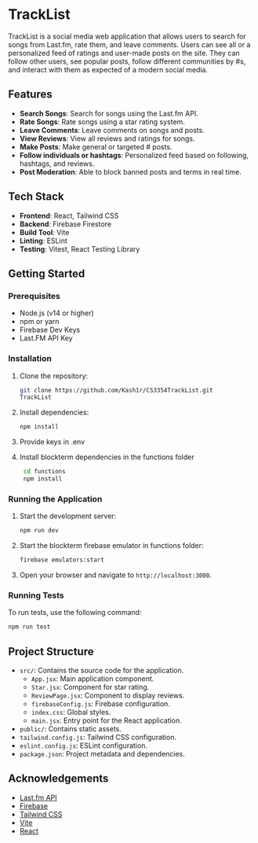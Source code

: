 # TrackList

TrackList is a social media web application that allows users to search for songs from Last.fm, rate them, and leave comments. Users can see all or a personalized feed of ratings and user-made posts on the site. They can follow other users, see popular posts, follow different communities by #s, and interact with them as expected of a modern social media.

## Features

- **Search Songs**: Search for songs using the Last.fm API.
- **Rate Songs**: Rate songs using a star rating system.
- **Leave Comments**: Leave comments on songs and posts.
- **View Reviews**: View all reviews and ratings for songs.
- **Make Posts**: Make general or targeted # posts.
- **Follow individuals or hashtags**: Personalized feed based on following, hashtags, and reviews.
- **Post Moderation**: Able to block banned posts and terms in real time.

## Tech Stack

- **Frontend**: React, Tailwind CSS
- **Backend**: Firebase Firestore
- **Build Tool**: Vite
- **Linting**: ESLint
- **Testing**: Vitest, React Testing Library

## Getting Started

### Prerequisites

- Node.js (v14 or higher)
- npm or yarn
- Firebase Dev Keys
- Last.FM API Key

### Installation

1. Clone the repository:
    ```sh
    git clone https://github.com/Kash1r/CS3354TrackList.git
    TrackList
    ```

2. Install dependencies:
    ```sh
    npm install
    ```

3. Provide keys in .env

4. Install blockterm dependencies in the functions folder
   ```sh
    cd functions
    npm install
    ```

### Running the Application

1. Start the development server:
    ```sh
    npm run dev
    ```
    
2. Start the blockterm firebase emulator in functions folder:
    ```sh
    firebase emulators:start
    ```

3. Open your browser and navigate to `http://localhost:3000`.

### Running Tests

To run tests, use the following command:
```sh
npm run test
```

## Project Structure

- `src/`: Contains the source code for the application.
  - `App.jsx`: Main application component.
  - `Star.jsx`: Component for star rating.
  - `ReviewPage.jsx`: Component to display reviews.
  - `firebaseConfig.js`: Firebase configuration.
  - `index.css`: Global styles.
  - `main.jsx`: Entry point for the React application.
- `public/`: Contains static assets.
- `tailwind.config.js`: Tailwind CSS configuration.
- `eslint.config.js`: ESLint configuration.
- `package.json`: Project metadata and dependencies.

## Acknowledgements

- [Last.fm API](https://www.last.fm/api)
- [Firebase](https://firebase.google.com/)
- [Tailwind CSS](https://tailwindcss.com/)
- [Vite](https://vitejs.dev/)
- [React](https://reactjs.org/)
